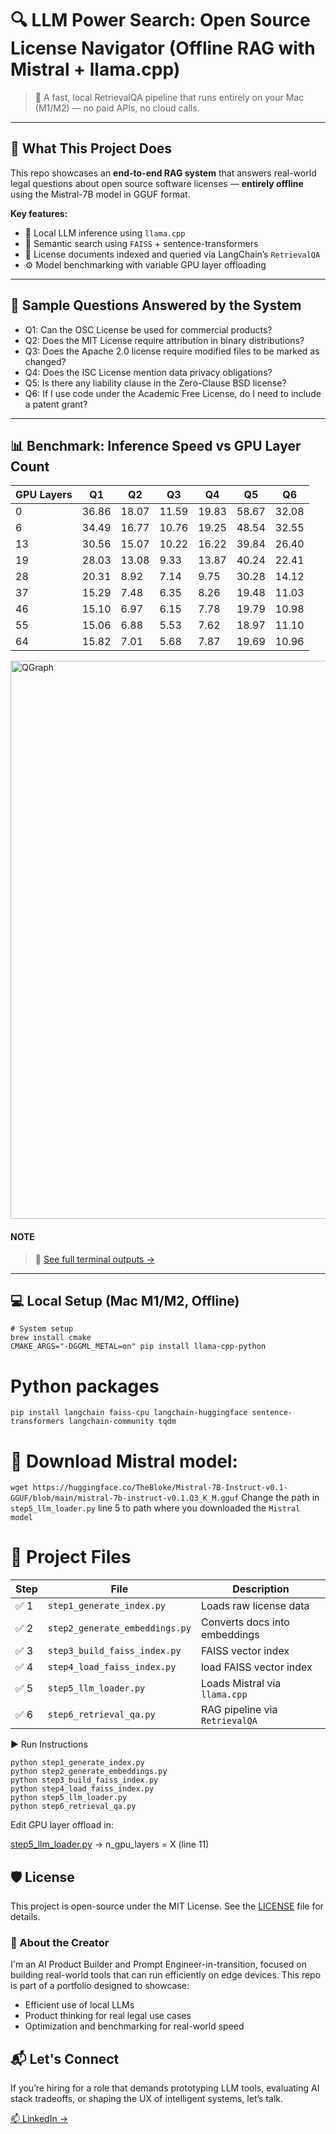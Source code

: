 # 🔍 LLM Power Search: Open Source License Navigator (Offline RAG with Mistral + llama.cpp)

> 🧠 A fast, local RetrievalQA pipeline that runs entirely on your Mac (M1/M2) — no paid APIs, no cloud calls.

---

## 🚀 What This Project Does

This repo showcases an **end-to-end RAG system** that answers real-world legal questions about open source software licenses — **entirely offline** using the Mistral-7B model in GGUF format.

**Key features:**
- 🧠 Local LLM inference using `llama.cpp`
- 🔎 Semantic search using `FAISS` + sentence-transformers
- 📄 License documents indexed and queried via LangChain’s `RetrievalQA`
- ⚙️ Model benchmarking with variable GPU layer offloading

---
## 🧪 Sample Questions Answered by the System

- Q1: Can the OSC License be used for commercial products?
- Q2: Does the MIT License require attribution in binary distributions?
- Q3: Does the Apache 2.0 license require modified files to be marked as changed?
- Q4: Does the ISC License mention data privacy obligations?
- Q5: Is there any liability clause in the Zero-Clause BSD license?
- Q6: If I use code under the Academic Free License, do I need to include a patent grant?

---

## 📊 Benchmark: Inference Speed vs GPU Layer Count

| GPU Layers | Q1 | Q2 | Q3 | Q4 | Q5 | Q6 |
| ---------- | --- | --- | --- | --- | --- | --- |
| 0 | 36.86 | 18.07 | 11.59 | 19.83 | 58.67 | 32.08 |
| 6 | 34.49 | 16.77 | 10.76 | 19.25 | 48.54 | 32.55 |
| 13 | 30.56 | 15.07 | 10.22 | 16.22 | 39.84 | 26.40 |
| 19 | 28.03 | 13.08 | 9.33 | 13.87 | 40.24 | 22.41 |
| 28 | 20.31 | 8.92 | 7.14 | 9.75 | 30.28 | 14.12 |
| 37 | 15.29 | 7.48 | 6.35 | 8.26 | 19.48 | 11.03 |
| 46 | 15.10 | 6.97 | 6.15 | 7.78 | 19.79 | 10.98 |
| 55 | 15.06 | 6.88 | 5.53 | 7.62 | 18.97 | 11.10 |
| 64 | 15.82 | 7.01 | 5.68 | 7.87 | 19.69 | 10.96 |

<img width="893" alt="QGraph" src="https://github.com/user-attachments/assets/3186c0ae-9648-4593-bd64-5d1a79050327" />

#### NOTE
> 🔗 [See full terminal outputs →](https://github.com/santhoshnumberone/LLM-Power-Search-for-Open-Source-Licensing-Navigator/blob/main/terminalOuput.md)



---

## 💻 Local Setup (Mac M1/M2, Offline)

```
# System setup
brew install cmake
CMAKE_ARGS="-DGGML_METAL=on" pip install llama-cpp-python
```
# Python packages
`pip install langchain faiss-cpu langchain-huggingface sentence-transformers langchain-community tqdm`

# 🔽 Download Mistral model:

`wget https://huggingface.co/TheBloke/Mistral-7B-Instruct-v0.1-GGUF/blob/main/mistral-7b-instruct-v0.1.Q3_K_M.gguf`
Change the path in `step5_llm_loader.py` line 5 to path where you downloaded the `Mistral model` 

# 📂 Project Files
| Step | File                           | Description                    |
| ---- | ------------------------------ | ------------------------------ |
| ✅ 1  | `step1_generate_index.py`      | Loads raw license data         |
| ✅ 2  | `step2_generate_embeddings.py` | Converts docs into embeddings  |
| ✅ 3  | `step3_build_faiss_index.py`   | FAISS vector index             |
| ✅ 4  | `step4_load_faiss_index.py`   | load FAISS vector index        |
| ✅ 5  | `step5_llm_loader.py`          | Loads Mistral via `llama.cpp`  |
| ✅ 6  | `step6_retrieval_qa.py`        | RAG pipeline via `RetrievalQA` |

▶️ Run Instructions
```
python step1_generate_index.py
python step2_generate_embeddings.py
python step3_build_faiss_index.py
python step4_load_faiss_index.py
python step5_llm_loader.py
python step6_retrieval_qa.py
```

Edit GPU layer offload in: 

[step5_llm_loader.py](https://github.com/santhoshnumberone/LLM-Power-Search-for-Open-Source-Licensing-Navigator/blob/main/step5_llm_loader.py) → n_gpu_layers = X (line 11)

## 🛡 License

This project is open-source under the MIT License. See the [LICENSE](./LICENSE) file for details.

### 👤 About the Creator

I'm an AI Product Builder and Prompt Engineer-in-transition, focused on building real-world tools that can run efficiently on edge devices. This repo is part of a portfolio designed to showcase:

 - Efficient use of local LLMs
 - Product thinking for real legal use cases
 - Optimization and benchmarking for real-world speed

## 📬 Let's Connect
If you’re hiring for a role that demands prototyping LLM tools, evaluating AI stack tradeoffs, or shaping the UX of intelligent systems, let’s talk.

[📫 LinkedIn →](www.linkedin.com/in/santhosh-electraanu)
